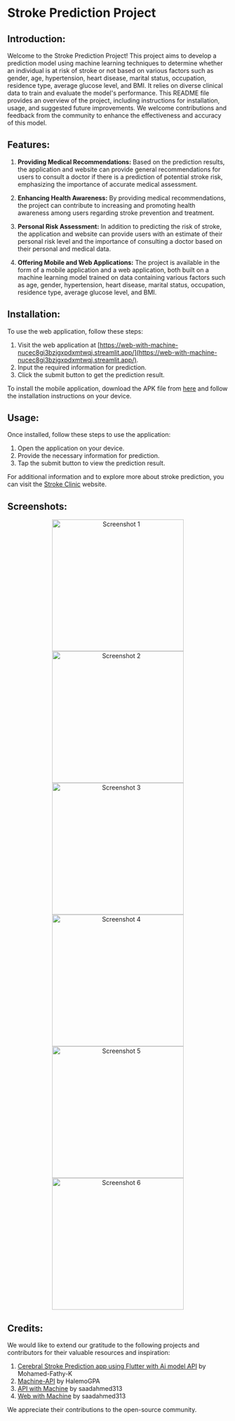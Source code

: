 # Stroke Prediction Project

## Introduction:

Welcome to the Stroke Prediction Project! This project aims to develop a prediction model using machine learning techniques to determine whether an individual is at risk of stroke or not based on various factors such as gender, age, hypertension, heart disease, marital status, occupation, residence type, average glucose level, and BMI. It relies on diverse clinical data to train and evaluate the model's performance. This README file provides an overview of the project, including instructions for installation, usage, and suggested future improvements. We welcome contributions and feedback from the community to enhance the effectiveness and accuracy of this model.

## Features:

1. **Providing Medical Recommendations:** Based on the prediction results, the application and website can provide general recommendations for users to consult a doctor if there is a prediction of potential stroke risk, emphasizing the importance of accurate medical assessment.

2. **Enhancing Health Awareness:** By providing medical recommendations, the project can contribute to increasing and promoting health awareness among users regarding stroke prevention and treatment.

3. **Personal Risk Assessment:** In addition to predicting the risk of stroke, the application and website can provide users with an estimate of their personal risk level and the importance of consulting a doctor based on their personal and medical data.

4. **Offering Mobile and Web Applications:** The project is available in the form of a mobile application and a web application, both built on a machine learning model trained on data containing various factors such as age, gender, hypertension, heart disease, marital status, occupation, residence type, average glucose level, and BMI.

## Installation:

To use the web application, follow these steps:

1. Visit the web application at [https://web-with-machine-nucec8gi3bzjgxpdxmtwqj.streamlit.app/](https://web-with-machine-nucec8gi3bzjgxpdxmtwqj.streamlit.app/).
2. Input the required information for prediction.
3. Click the submit button to get the prediction result.

To install the mobile application, download the APK file from [here](https://github.com/Mohamed-Fathy-K/Cerebral-Stroke-Prediction-app-using-flutter-with-Ai-model-api/releases/download/V1.0/app-arm64-v8a-release.apk) and follow the installation instructions on your device.

## Usage:

Once installed, follow these steps to use the application:

1. Open the application on your device.
2. Provide the necessary information for prediction.
3. Tap the submit button to view the prediction result.

For additional information and to explore more about stroke prediction, you can visit the [Stroke Clinic](https://anasmas123.github.io/stroke_clinic/) website.

## Screenshots:

<div align="center">
    <img src="Screenshots/2.jpeg" alt="Screenshot 1" width="300">
    <img src="Screenshots/IMG-20240509-WA0033(1).jpg" alt="Screenshot 2" width="300">
    <img src="Screenshots/IMG_20240510_163901.jpg" alt="Screenshot 3" width="300">
    <img src="Screenshots/IMG-20240509-WA0035.jpg" alt="Screenshot 4" width="300">
    <img src="Screenshots/1.jpeg" alt="Screenshot 5" width="300">
    <img src="Screenshots/IMG-20240509-WA0032(1).jpg" alt="Screenshot 6" width="300">
</div>

## Credits:

We would like to extend our gratitude to the following projects and contributors for their valuable resources and inspiration:

1. [Cerebral Stroke Prediction app using Flutter with Ai model API](https://github.com/Mohamed-Fathy-K/Cerebral-Stroke-Prediction-app-using-flutter-with-Ai-model-api) by Mohamed-Fathy-K
2. [Machine-API](https://github.com/HalemoGPA/Machine-API) by HalemoGPA
3. [API with Machine](https://github.com/saadahmed313/api-with-machine) by saadahmed313
4. [Web with Machine](https://github.com/saadahmed313/Web-with-machine) by saadahmed313

We appreciate their contributions to the open-source community.

